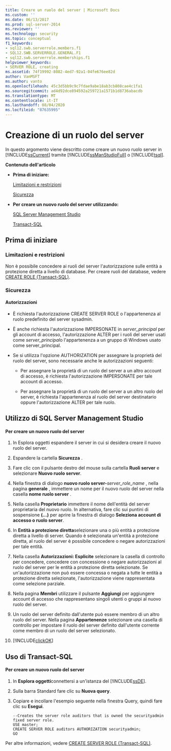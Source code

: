 ```yaml
---
title: Creare un ruolo del server | Microsoft Docs
ms.custom: ''
ms.date: 06/13/2017
ms.prod: sql-server-2014
ms.reviewer: ''
ms.technology: security
ms.topic: conceptual
f1_keywords:
- sql12.swb.serverrole.members.f1
- SQL12.SWB.SERVERROLE.GENERAL.F1
- sql12.swb.serverrole.memberships.f1
helpviewer_keywords:
- SERVER ROLE, creating
ms.assetid: 74f19992-8082-4ed7-92a1-04fe676ee82d
author: VanMSFT
ms.author: vanto
ms.openlocfilehash: 45c3d5bb9c9c7fdae9abe18ab3cb808cae4c1fa1
ms.sourcegitcommit: ad4d92dce894592a259721a1571b1d8736abacdb
ms.translationtype: MT
ms.contentlocale: it-IT
ms.lasthandoff: 08/04/2020
ms.locfileid: "87635995"
---
```

# <a name="create-a-server-role"></a>Creazione di un ruolo del server
  In questo argomento viene descritto come creare un nuovo ruolo server in [!INCLUDE[ssCurrent](../../../includes/sscurrent-md.md)] tramite [!INCLUDE[ssManStudioFull](../../../includes/ssmanstudiofull-md.md)] o [!INCLUDE[tsql](../../../includes/tsql-md.md)].  
  
 **Contenuto dell'articolo**  
  
-   **Prima di iniziare:**  
  
     [Limitazioni e restrizioni](#Restrictions)  
  
     [Sicurezza](#Security)  
  
-   **Per creare un nuovo ruolo del server utilizzando:**  
  
     [SQL Server Management Studio](#SSMSProcedure)  
  
     [Transact-SQL](#TsqlProcedure)  
  
##  <a name="before-you-begin"></a><a name="BeforeYouBegin"></a> Prima di iniziare  
  
###  <a name="limitations-and-restrictions"></a><a name="Restrictions"></a> Limitazioni e restrizioni  
 Non è possibile concedere ai ruoli del server l'autorizzazione sulle entità a protezione diretta a livello di database. Per creare ruoli del database, vedere [CREATE ROLE &#40;Transact-SQL&#41;](/sql/t-sql/statements/create-role-transact-sql).  
  
###  <a name="security"></a><a name="Security"></a> Sicurezza  
  
####  <a name="permissions"></a><a name="Permissions"></a> Autorizzazioni  
  
-   È richiesta l'autorizzazione CREATE SERVER ROLE o l'appartenenza al ruolo predefinito del server sysadmin.  
  
-   È anche richiesta l'autorizzazione IMPERSONATE in *server_principal* per gli account di accesso, l'autorizzazione ALTER per i ruoli del server usati come *server_principal*o l'appartenenza a un gruppo di Windows usato come server_principal.  
  
-   Se si utilizza l'opzione AUTHORIZATION per assegnare la proprietà del ruolo del server, sono necessarie anche le autorizzazioni seguenti:  
  
    -   Per assegnare la proprietà di un ruolo del server a un altro account di accesso, è richiesta l'autorizzazione IMPERSONATE per tale account di accesso.  
  
    -   Per assegnare la proprietà di un ruolo del server a un altro ruolo del server, è richiesta l'appartenenza al ruolo del server destinatario oppure l'autorizzazione ALTER per tale ruolo.  
  
##  <a name="using-sql-server-management-studio"></a><a name="SSMSProcedure"></a> Utilizzo di SQL Server Management Studio  
  
#### <a name="to-create-a-new-server-role"></a>Per creare un nuovo ruolo del server  
  
1.  In Esplora oggetti espandere il server in cui si desidera creare il nuovo ruolo del server.  
  
2.  Espandere la cartella **Sicurezza** .  
  
3.  Fare clic con il pulsante destro del mouse sulla cartella **Ruoli server** e selezionare **Nuovo ruolo server**.  
  
4.  Nella finestra di dialogo **nuovo ruolo server-**_server_role_name_ , nella pagina **generale** , immettere un nome per il nuovo ruolo del server nella casella **nome ruolo server** .  
  
5.  Nella casella **Proprietario** immettere il nome dell'entità del server proprietaria del nuovo ruolo. In alternativa, fare clic sui puntini di sospensione **(...)** per aprire la finestra di dialogo **Seleziona account di accesso o ruolo server**.  
  
6.  In **Entità a protezione diretta**selezionare una o più entità a protezione diretta a livello di server. Quando è selezionata un'entità a protezione diretta, al ruolo del server è possibile concedere o negare autorizzazioni per tale entità.  
  
7.  Nella casella **Autorizzazioni: Esplicite** selezionare la casella di controllo per concedere, concedere con concessione o negare autorizzazioni al ruolo del server per le entità a protezione diretta selezionate. Se un'autorizzazione non può essere concessa o negata a tutte le entità a protezione diretta selezionate, l'autorizzazione viene rappresentata come selezione parziale.  
  
8.  Nella pagina **Membri** utilizzare il pulsante **Aggiungi** per aggiungere account di accesso che rappresentano singoli utenti o gruppi al nuovo ruolo del server.  
  
9. Un ruolo del server definito dall'utente può essere membro di un altro ruolo del server. Nella pagina **Appartenenze** selezionare una casella di controllo per impostare il ruolo del server definito dall'utente corrente come membro di un ruolo del server selezionato.  
  
10. [!INCLUDE[clickOK](../../../includes/clickok-md.md)]  
  
##  <a name="using-transact-sql"></a><a name="TsqlProcedure"></a> Uso di Transact-SQL  
  
#### <a name="to-create-a-new-server-role"></a>Per creare un nuovo ruolo del server  
  
1.  In **Esplora oggetti**connettersi a un'istanza del [!INCLUDE[ssDE](../../../includes/ssde-md.md)].  
  
2.  Sulla barra Standard fare clic su **Nuova query**.  
  
3.  Copiare e incollare l'esempio seguente nella finestra Query, quindi fare clic su **Esegui**.  
  
    ```  
    --Creates the server role auditors that is owned the securityadmin fixed server role.  
    USE master;  
    CREATE SERVER ROLE auditors AUTHORIZATION securityadmin;  
    GO  
    ```  
  
 Per altre informazioni, vedere [CREATE SERVER ROLE &#40;Transact-SQL&#41;](/sql/t-sql/statements/create-server-role-transact-sql).  
  
  
